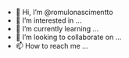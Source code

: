 - 👋 Hi, I’m @romulonascimentto
- 👀 I’m interested in ...
- 🌱 I’m currently learning ...
- 💞️ I’m looking to collaborate on ...
- 📫 How to reach me ...

<!---
romulonascimentto/romulonascimentto is a ✨ special ✨ repository because its `README.md` (this file) appears on your GitHub profile.
You can click the Preview link to take a look at your changes.
--->
